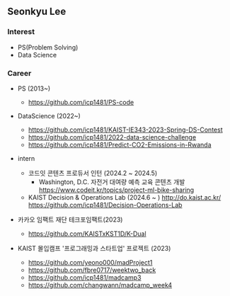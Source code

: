 ## Seonkyu Lee

### Interest
  * PS(Problem Solving)
  * Data Science

### Career
   * PS (2013~)
     - <https://github.com/icp1481/PS-code>
   * DataScience (2022~)
     - <https://github.com/icp1481/KAIST-IE343-2023-Spring-DS-Contest>
     - <https://github.com/icp1481/2022-data-science-challenge>
     - <https://github.com/icp1481/Predict-CO2-Emissions-in-Rwanda>
   * intern
     - 코드잇 콘텐츠 프로듀서 인턴 (2024.2 ~ 2024.5)
       	- Washington, D.C. 자전거 대여량 예측 교육 콘텐츠 개발
	  <https://www.codeit.kr/topics/project-ml-bike-sharing>
     - KAIST Decision & Operations Lab (2024.6 ~ )
       <http://do.kaist.ac.kr/>
       <https://github.com/icp1481/Decision-Operations-Lab>

   * 카카오 임팩트 재단 테크포임팩트(2023)
     - <https://github.com/KAISTxKST1D/K-Dual>

   * KAIST 몰입캠프 '프로그래밍과 스타트업' 프로젝트 (2023)
     - https://github.com/yeono000/madProject1
     - https://github.com/fbre0717/weektwo_back
     - https://github.com/icp1481/madcamp3
     - https://github.com/changwann/madcamp_week4

<!--
**icp1481/icp1481** is a ✨ _special_ ✨ repository because its `README.md` (this file) appears on your GitHub profile.

<div align=center>
	
  [![Hits](https://hits.seeyoufarm.com/api/count/incr/badge.svg?url=https%3A%2F%2Fgithub.com%2Fzzsza)](https://hits.seeyoufarm.com) 
	
  </div>

   [![Anurag's github stats](https://github-readme-stats.vercel.app/api?username=icp1481)](https://github.com/anuraghazra/github-readme-stats)
  
Here are some ideas to get you started:

- 🔭 I’m currently working on ...
- 🌱 I’m currently learning ...
- 👯 I’m looking to collaborate on ...
- 🤔 I’m looking for help with ...
- 💬 Ask me about ...
- 📫 How to reach me: ...
- 😄 Pronouns: ...
- ⚡ Fun fact: ...
-->
